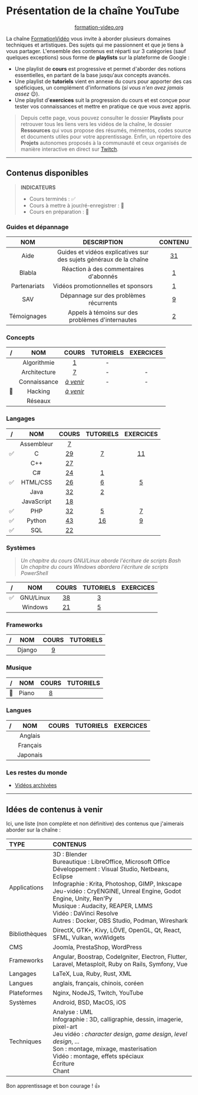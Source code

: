 # Présentation de la chaîne YouTube

<p align="center">
	<img src="https://formation-video.org/img/logo.png" alt=""><br>
	<a href="https://formation-video.org">formation-video.org</a>
</p>

La chaîne [FormationVidéo](https://www.youtube.com/formationvideo8) vous invite à aborder plusieurs domaines techniques et artistiques. Des sujets qui me passionnent et que je tiens à vous partager. L'ensemble des contenus est réparti sur 3 catégories (sauf quelques exceptions) sous forme de **playlists** sur la plateforme de Google :

+ Une playlist de **cours** est progressive et permet d'aborder des notions essentielles, en partant de la base jusqu'aux concepts avancés.
+ Une playlist de **tutoriels** vient en annexe du cours pour apporter des cas spéficiques, un complément d'informations (_si vous n'en avez jamais assez_ 😉).
+ Une playlist d'**exercices** suit la progression du cours et est conçue pour tester vos connaissances et mettre en pratique ce que vous avez appris.

> Depuis cette page, vous pouvez consulter le dossier **Playlists** pour retrouver tous les liens vers les vidéos de la chaîne, le dossier **Ressources** qui vous propose des résumés, mémentos, codes source et documents utiles pour votre apprentissage. Enfin, un répertoire des **Projets** autonomes proposés à la communauté et ceux organisés de manière interactive en direct sur [Twitch](https://www.twitch.tv/jachampagne).

---

## Contenus disponibles

> **INDICATEURS**
> + Cours terminés : ✅
> + Cours à mettre à jour/ré-enregistrer : 🔁
> + Cours en préparation : 🚧

### Guides et dépannage

|NOM|DESCRIPTION|CONTENU|
|:--:|:--:|:--:|
|Aide|Guides et vidéos explicatives sur des sujets généraux de la chaîne|[31](Playlists/aide.md)|
|Blabla|Réaction à des commentaires d'abonnés|[1](Playlists/blabla.md)|
|Partenariats|Vidéos promotionnelles et sponsors|[1](Playlists/partenariats.md)|
|SAV|Dépannage sur des problèmes récurrents|[9](Playlists/sav.md)|
|Témoignages|Appels à témoins sur des problèmes d'internautes|[2](Playlists/temoignages.md)|

### Concepts

|/|NOM|COURS|TUTORIELS|EXERCICES|
|:--:|:--:|:--:|:--:|:--:|
||Algorithmie|[1](Playlists/algorithmie-cours.md)|-||
||Architecture|[7](Playlists/architecture.md)|-|-|
||Connaissance|[_à venir_](https://www.youtube.com/watch?v=nti547hYOgk)|-|-|
|🚧|Hacking|[_à venir_](https://jasonchampagne.fr/static/faq-youtube.html)|||
||Réseaux||||

### Langages

|/|NOM|COURS|TUTORIELS|EXERCICES|
|:--:|:--:|:--:|:--:|:--:|
||Assembleur|[7](Playlists/assembleur-cours.md)|||
|✅|C|[29](Playlists/c-cours.md)|[7](Playlists/c-tutoriels.md)|[11](Playlists/c-exercices.md)|
||C++|[27](Playlists/cpp-cours.md)|||
||C#|[24](Playlists/csharp-cours.md)|[1](Playlists/csharp-tutoriels.md)||
|✅|HTML/CSS|[26](Playlists/html-css-cours.md)|[6](Playlists/html-css-tutoriels.md)|[5](Playlists/html-css-exercices.md)|
||Java|[32](Playlists/java-cours.md)|[2](Playlists/java-tutoriels.md)||
||JavaScript|[18](Playlists/javascript-cours.md)|||
|✅|PHP|[32](Playlists/php-cours.md)|[5](Playlists/php-tutoriels.md)|[7](Playlists/php-exercices.md)|
|✅|Python|[43](Playlists/python-cours.md)|[16](Playlists/python-tutoriels.md)|[9](Playlists/python-exercices.md)|
|✅|SQL|[22](Playlists/sql-cours.md)|||

### Systèmes

> _Un chapitre du cours GNU/Linux aborde l'écriture de scripts Bash_<br>
> _Un chapitre du cours Windows abordera l'écriture de scripts PowerShell_

|/|NOM|COURS|TUTORIELS|EXERCICES|
|:--:|:--:|:--:|:--:|:--:|
|✅|GNU/Linux|[38](Playlists/gnu-linux-cours.md)|[3](Playlists/gnu-linux-tutoriels.md)||
||Windows|[21](Playlists/windows-cours.md)|[5](Playlists/windows-tutoriels.md)||

### Frameworks

|/|NOM|COURS|TUTORIELS|
|:--:|:--:|:--:|:--:|
||Django|[9](Playlists/django-cours.md)||

### Musique

|/|NOM|COURS|TUTORIELS|
|:--:|:--:|:--:|:--:|
|🔁|Piano|[8](Playlists/piano-cours.md)||

### Langues

|/|NOM|COURS|TUTORIELS|EXERCICES|
|:--:|:--:|:--:|:--:|:--:|
||Anglais||||
||Français||||
||Japonais||||

### Les restes du monde

+ [Vidéos archivées](https://www.youtube.com/playlist?list=PLrSOXFDHBtfGv7PbZ66B09ewF6kVSEwE_)

---

## Idées de contenus à venir

Ici, une liste (non complète et non définitive) des contenus que j'aimerais aborder sur la chaîne :

|TYPE|CONTENUS|
|:--|:--|
|Applications|3D : Blender<br>Bureautique : LibreOffice, Microsoft Office<br>Développement : Visual Studio, Netbeans, Eclipse<br>Infographie : Krita, Photoshop, GIMP, Inkscape<br>Jeu-vidéo : CryENGINE, Unreal Engine, Godot Engine, Unity, Ren'Py<br>Musique : Audacity, REAPER, LMMS<br>Vidéo : DaVinci Resolve<br>Autres : Docker, OBS Studio, Podman, Wireshark|
|Bibliothèques|DirectX, GTK+, Kivy, LÖVE, OpenGL, Qt, React, SFML, Vulkan, wxWidgets|
|CMS|Joomla, PrestaShop, WordPress|
|Frameworks|Angular, Boostrap, CodeIgniter, Electron, Flutter, Laravel, Metasploit, Ruby on Rails, Symfony, Vue|
|Langages|LaTeX, Lua, Ruby, Rust, XML|
|Langues|anglais, français, chinois, coréen|
|Plateformes|Nginx, NodeJS, Twitch, YouTube|
|Systèmes|Android, BSD, MacOS, iOS|
|Techniques|Analyse : UML<br>Infographie : 3D, calligraphie, dessin, imagerie, pixel-art<br>Jeu vidéo : _character design_, _game design_, _level design_, ...<br>Son : montage, mixage, masterisation<br>Vidéo : montage, effets spéciaux<br>Écriture<br>Chant|

Bon apprentissage et bon courage ! 👍
